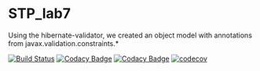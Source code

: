 # STP_lab7

Using the hibernate-validator, we created an object model with annotations from javax.validation.constraints.*

[![Build Status](https://travis-ci.org/engeeene/STP_lab7.svg?branch=master)](https://travis-ci.org/engeeene/STP_lab7)
[![Codacy Badge](https://api.codacy.com/project/badge/Grade/624f8bd87b1e49ecbc6eb68838ddfc48)](https://www.codacy.com/app/engeeene/STP_lab7?utm_source=github.com&amp;utm_medium=referral&amp;utm_content=engeeene/STP_lab7&amp;utm_campaign=Badge_Grade)
[![Codacy Badge](https://api.codacy.com/project/badge/Coverage/624f8bd87b1e49ecbc6eb68838ddfc48)](https://www.codacy.com/app/engeeene/STP_lab7?utm_source=github.com&utm_medium=referral&utm_content=engeeene/STP_lab7&utm_campaign=Badge_Coverage)
[![codecov](https://codecov.io/gh/engeeene/STP_lab7/branch/master/graph/badge.svg)](https://codecov.io/gh/engeeene/STP_lab7)
